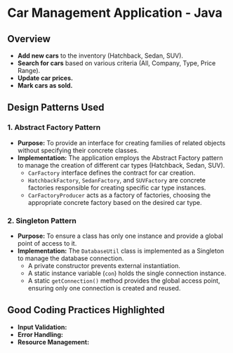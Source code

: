 # Car Management Application - Java

## Overview

*   **Add new cars** to the inventory (Hatchback, Sedan, SUV).
*   **Search for cars** based on various criteria (All, Company, Type, Price Range).
*   **Update car prices.**
*   **Mark cars as sold.**

## Design Patterns Used

### 1. Abstract Factory Pattern

*   **Purpose:** To provide an interface for creating families of related objects without specifying their concrete classes.
*   **Implementation:** The application employs the Abstract Factory pattern to manage the creation of different car types (Hatchback, Sedan, SUV).
    *   `CarFactory` interface defines the contract for car creation.
    *   `HatchbackFactory`, `SedanFactory`, and `SUVFactory` are concrete factories responsible for creating specific car type instances.
    *   `CarFactoryProducer` acts as a factory of factories, choosing the appropriate concrete factory based on the desired car type.

### 2. Singleton Pattern

*   **Purpose:** To ensure a class has only one instance and provide a global point of access to it.
*   **Implementation:** The `DatabaseUtil` class is implemented as a Singleton to manage the database connection.
    *   A private constructor prevents external instantiation.
    *   A static instance variable (`con`) holds the single connection instance.
    *   A static `getConnection()` method provides the global access point, ensuring only one connection is created and reused.

## Good Coding Practices Highlighted
*   **Input Validation:**
*   **Error Handling:**
*   **Resource Management:**
